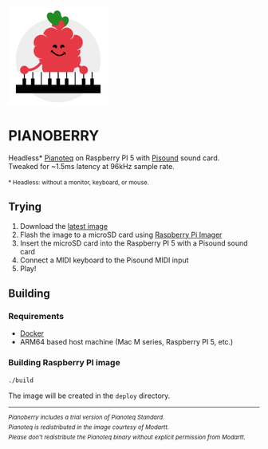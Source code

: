 <img src="assets/logo.svg" width="200" height="200" />

PIANOBERRY
==========


Headless* [Pianoteq](https://www.modartt.com/pianoteq_overview) on Raspberry PI 5 with [Pisound](https://blokas.io/pisound/) sound card.  
Tweaked for ~1.5ms latency at 96kHz sample rate.

<small>* Headless: without a monitor, keyboard, or mouse.</small>

## Trying

1. Download the [latest image](https://github.com/elektrofon/pianoberry/releases/latest)
2. Flash the image to a microSD card using [Raspberry Pi Imager](https://www.raspberrypi.org/software/)
3. Insert the microSD card into the Raspberry PI 5 with a Pisound sound card
4. Connect a MIDI keyboard to the Pisound MIDI input
5. Play!

## Building

### Requirements

- [Docker](https://docs.docker.com/get-docker/)
- ARM64 based host machine (Mac M series, Raspberry PI 5, etc.)

### Building Raspberry PI image

```bash
./build
```

The image will be created in the `deploy` directory.

---

<i><sup>
Pianoberry includes a trial version of Pianoteq Standard.  
Pianoteq is redistributed in the image courtesy of Modartt.  
Please don't redistribute the Pianoteq binary without explicit permission from Modartt.
</sup></i>

